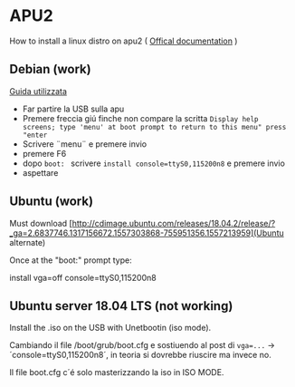 # APU2

How to install a linux distro on apu2 ( [Offical documentation](https://pcengines.ch/howto.htm#home) )


## Debian (work)

[Guida utilizzata](https://syscall.eu/blog/2017/07/19/apu/)

- Far partire la USB sulla apu
- Premere freccia giú finche non compare la scritta `Display help screens; type 'menu' at boot prompt to return to this menu" press "enter`
- Scrivere ¨menu¨ e premere invio
- premere F6
- dopo `boot: ` scrivere `install console=ttyS0,115200n8` e premere invio
- aspettare


## Ubuntu (work)

Must download [http://cdimage.ubuntu.com/releases/18.04.2/release/?_ga=2.6837746.1317156672.1557303868-755951356.1557213959](Ubuntu alternate)

Once at the "boot:" prompt type:

install vga=off console=ttyS0,115200n8

## Ubuntu server 18.04 LTS (not working)

Install the .iso on the USB with Unetbootin (iso mode).

Cambiando il file /boot/grub/boot.cfg e sostiuendo al post di `vga=...` -> ´console=ttyS0,115200n8´, in teoria si dovrebbe riuscire ma invece no. 

Il file boot.cfg c´é solo masterizzando la iso in ISO MODE. 

